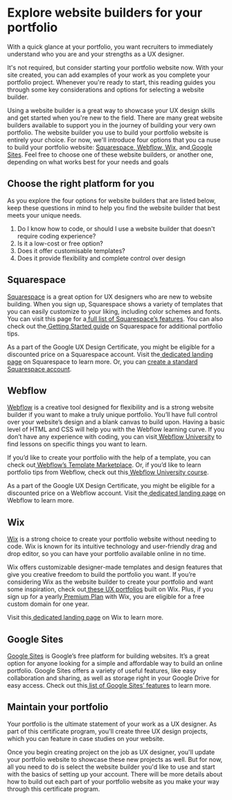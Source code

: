 # Explore website builders for your portfolio

With a quick glance at your portfolio, you want recruiters to immediately understand who you are and your strengths as a UX designer.

It's not required, but consider starting your portfolio website now. With your site created, you can add examples of your work as you complete your portfolio project. Whenever you're ready to start, this reading guides you through some key considerations and options for selecting a website builder.

Using a website builder is a great way to showcase your UX design skills and get started when you're new to the field. There are many great website builders available to support you in the journey of building your very own portfolio. The website builder you use to build your portfolio website is entirely your choice. For now, we'll introduce four options that you ca nuse to build your portfolio website: [Squarespace](https://www.squarespace.com/),[ Webflow](https://webflow.com/),[ Wix](https://www.wix.com/), and[ Google Sites](https://sites.google.com/new). Feel free to choose one of these website builders, or another one, depending on what works best for your needs and goals

## Choose the right platform for you

As you explore the four options for website builders that are listed below, keep these questions in mind to help you find the website builder that best meets your unique needs. 

1. Do I know how to code, or should I use a website builder that doesn't require coding experience?
2. Is it a low-cost or free option?
3. Does it offer customisable templates?
4. Does it provide flexibility and complete control over design

## **Squarespace**

[Squarespace](https://www.squarespace.com/) is a great option for UX designers who are new to website building. When you sign up, Squarespace shows a variety of templates that you can easily customize to your liking, including color schemes and fonts. You can visit this page for a[ full list of Squarespace’s features](https://www.squarespace.com/feature-index). You can also check out the[ Getting Started guide](https://support.squarespace.com/hc/en-us/articles/206756327-Getting-started) on Squarespace for additional portfolio tips.

As a part of the Google UX Design Certificate, you might be eligible for a discounted price on a Squarespace account. Visit the[ dedicated landing page](https://pages.squarespace.com/growwithgoogle) on Squarespace to learn more. Or, you can [create a standard Squarespace account](https://login.squarespace.com/api/1/login/oauth/provider/authorize?client_id=qNgYXXcY8Fa8M&redirect_uri=https%3A%2F%2Fwww.squarespace.com%2Fauth%2Foauth%2Fconnect%3FdestinationUrl%3Dhttps%253A%252F%252Fwww.squarespace.com%252Fauth%252Fprotected-redirect%252Flogin%253Flocation%253Dhttps%25253A%25252F%25252Faccount.squarespace.com&state=1%3A1614659569%3AAIbFVHnLzrildU16QVizsDS04DzXuhDRjquBioV%2FsnE%3D&overrideLocale=en-US&options=%7B%22isCloseVisible%22%3Atrue%2C%22isCreateAccountViewActive%22%3Afalse%7D#/signup).

## **Webflow**

[Webflow](https://webflow.com/) is a creative tool designed for flexibility and is a strong website builder if you want to make a truly unique portfolio. You’ll have full control over your website’s design and a blank canvas to build upon. Having a basic level of HTML and CSS will help you with the Webflow learning curve. If you don’t have any experience with coding, you can visit[ Webflow University](https://university.webflow.com/) to find lessons on specific things you want to learn.

If you’d like to create your portfolio with the help of a template, you can check out[ Webflow’s Template Marketplace](https://webflow.com/templates/tag/marketplace). Or, if you’d like to learn portfolio tips from Webflow, check out this[ Webflow University course](https://university.webflow.com/lesson/webflow-templates).

As a part of the Google UX Design Certificate, you might be eligible for a discounted price on a Webflow account. Visit the[ dedicated landing page](https://webflow.typeform.com/to/ecv6j3hX) on Webflow to learn more.

## **Wix**

[Wix](https://www.wix.com/) is a strong choice to create your portfolio website without needing to code. Wix is known for its intuitive technology and user-friendly drag and drop editor, so you can have your portfolio available online in no time.

Wix offers customizable designer-made templates and design features that give you creative freedom to build the portfolio you want. If you’re considering Wix as the website builder to create your portfolio and want some inspiration, check out[ these UX portfolios](https://www.wix.com/blog/creative/2020/06/ux-portfolio-examples) built on Wix. Plus, if you sign up for a yearly[ Premium Plan](https://www.wix.com/upgrade/website) with Wix, you are eligible for a free custom domain for one year.

Visit this[ dedicated landing page](https://www.wix.com/google-ux) on Wix to learn more.

## **Google Sites**

[Google Sites](https://sites.google.com/new) is Google’s free platform for building websites. It’s a great option for anyone looking for a simple and affordable way to build an online portfolio. Google Sites offers a variety of useful features, like easy collaboration and sharing, as well as storage right in your Google Drive for easy access. Check out this[ list of Google Sites’ features](https://workspace.google.com/products/sites/) to learn more.

## Maintain your portfolio

Your portfolio is the ultimate statement of your work as a UX designer. As part of this certificate program, you'll create three UX design projects, which you can feature in case studies on your website. 

Once you begin creating project on the job as UX designer, you'll update your portfolio website to showcase these new projects as well. But for now, all you need to do is select the website builder you'd like to use and start with the basics of setting up your account. There will be more details about how to build out each part of your portfolio website as you make your way through this certificate program.
